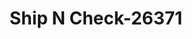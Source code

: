 ---
f_zip-code: 97503
f_state-code: OR
title: Ship N Check-26371
f_phone: 541-830-5511
f_city-only: White City
f_address: 7571 Highway 62 White City
f_location-unique-id: '26371'
slug: ship-n-check-26371
updated-on: '2024-05-30T13:46:58.046Z'
created-on: '2024-05-30T13:36:59.803Z'
published-on: '2024-05-30T13:54:32.469Z'
f_city-state: cms/city/white-city-or.md
f_company: cms/company/ship-n-check.md
f_state: cms/state/oregon.md
layout: '[payday-loan].html'
tags: payday-loan
---